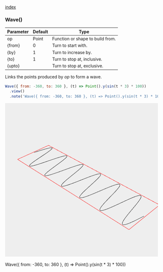[index](../../nb/api/index.md)
### Wave()
Parameter|Default|Type
---|---|---
op|Point|Function or shape to build from.
{from}|0|Turn to start with.
{by}|1|Turn to increase by.
{to}|1|Turn to stop at, inclusive.
{upto}||Turn to stop at, exclusive.

Links the points produced by _op_ to form a wave.

```JavaScript
Wave({ from: -360, to: 360 }, (t) => Point().y(sin(t * 3) * 100))
  .view()
  .note('Wave({ from: -360, to: 360 }, (t) => Point().y(sin(t * 3) * 100))');
```

![Image](Wave.md.$2.png)

Wave({ from: -360, to: 360 }, (t) => Point().y(sin(t * 3) * 100))
